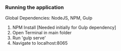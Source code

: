 ### Running the application

Global Dependencies:
NodeJS, NPM, Gulp

<!-- This readme if for after deployment concatination -->
1. NPM Install [Needed initially for Gulp dependency]
2. Open Terminal in main folder
3. Run 'gulp serve' 
4. Navigate to localhost:8065
